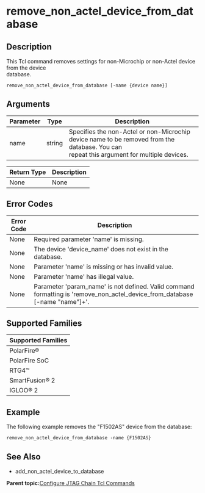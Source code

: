 # remove\_non\_actel\_device\_from\_database

## Description

This Tcl command removes settings for non-Microchip or non-Actel device from the device<br /> database.

```
remove_non_actel_device_from_database [-name {device name}]
```

## Arguments

|Parameter|Type|Description|
|---------|----|-----------|
|name|string|Specifies the non-Actel or non-Microchip device name to be removed from the database. You can<br /> repeat this argument for multiple devices.|

|Return Type|Description|
|-----------|-----------|
|None|None|

## Error Codes

|Error Code|Description|
|----------|-----------|
|None|Required parameter 'name' is missing.|
|None|The device 'device\_name' does not exist in the database.|
|None|Parameter 'name' is missing or has invalid value.|
|None|Parameter 'name' has illegal value.|
|None|Parameter 'param\_name' is not defined. Valid command formatting is 'remove\_non\_actel\_device\_from\_database \[-name "name"\]+'.|

## Supported Families

|Supported Families|
|------------------|
|PolarFire®|
|PolarFire SoC|
|RTG4™|
|SmartFusion® 2|
|IGLOO® 2|

## Example

The following example removes the "F1502AS" device from the database:

```
remove_non_actel_device_from_database -name {F1502AS}
```

## See Also

-   add\_non\_actel\_device\_to\_database

**Parent topic:**[Configure JTAG Chain Tcl Commands](GUID-ABB3D62F-F2CF-49CC-9DC4-8C3B307A6A0A.md)

